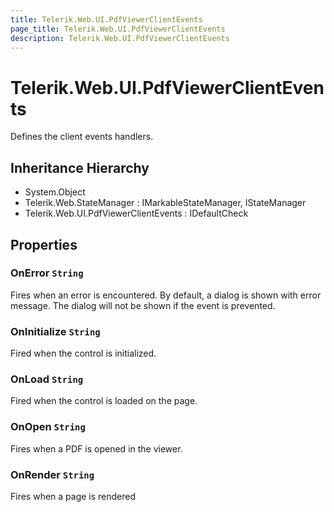 ```yaml
---
title: Telerik.Web.UI.PdfViewerClientEvents
page_title: Telerik.Web.UI.PdfViewerClientEvents
description: Telerik.Web.UI.PdfViewerClientEvents
---
```


# Telerik.Web.UI.PdfViewerClientEvents

Defines the client events handlers.

## Inheritance Hierarchy

* System.Object
* Telerik.Web.StateManager : IMarkableStateManager, IStateManager
* Telerik.Web.UI.PdfViewerClientEvents : IDefaultCheck

## Properties

###  OnError `String`

Fires when an error is encountered. By default, a dialog is shown with error message. The dialog will not be shown if the event is prevented.

###  OnInitialize `String`

Fired when the control is initialized.

###  OnLoad `String`

Fired when the control is loaded on the page.

###  OnOpen `String`

Fires when a PDF is opened in the viewer.

###  OnRender `String`

Fires when a page is rendered

